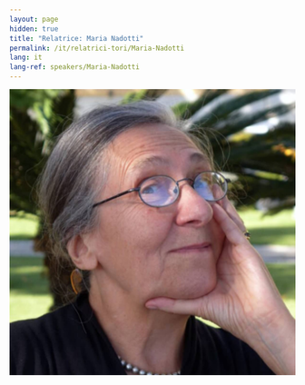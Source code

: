 ```yaml
---
layout: page
hidden: true
title: "Relatrice: Maria Nadotti"
permalink: /it/relatrici-tori/Maria-Nadotti
lang: it
lang-ref: speakers/Maria-Nadotti
---
```


![Maria Nadotti](/assets/speakers/Maria-Nadotti.jpg)